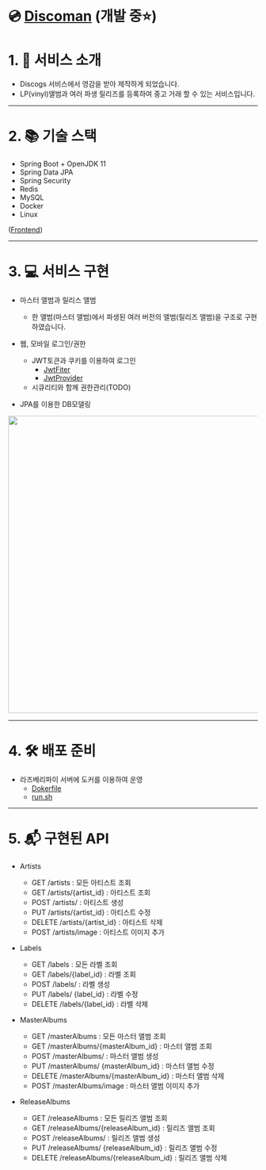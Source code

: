 # 💿 [Discoman](https://github.com/MarkKang05/Discoman_Backend) (개발 중⭐️)


# 1. 🏬 서비스 소개
* Discogs 서비스에서 영감을 받아 제작하게 되었습니다.
* LP(vinyl)앨범과 여러 파생 릴리즈를 등록하여 중고 거래 할 수 있는 서비스입니다.
---


# 2. 📚 기술 스택
* Spring Boot + OpenJDK 11
* Spring Data JPA
* Spring Security
* Redis
* MySQL
* Docker
* Linux

([Frontend](https://github.com/MarkKang05/Discoman_Frontend))


---


# 3. 💻 서비스 구현
* 마스터 앨범과 릴리스 앨범
    * 한 앨범(마스터 앨범)에서 파생된 여러 버전의 앨범(릴리즈 앨범)을 구조로 구현하였습니다.
 
* 웹, 모바일 로그인/권한
    * JWT토큰과 쿠키를 이용하여 로그인 
    	* [JwtFiter](https://github.com/MarkKang05/Discoman_Backend/blob/master/src/main/java/com/mywork/discoman/global/config/jwt/JwtAuthFilter.java)
    	* [JwtProvider](https://github.com/MarkKang05/Discoman_Backend/blob/master/src/main/java/com/mywork/discoman/global/config/jwt/JwtProvider.java)
    * 시큐리티와 함께 권한관리(TODO)

* JPA를 이용한 DB모델링

<img src="https://user-images.githubusercontent.com/47387289/155132624-651d9688-c44b-44c0-9d7f-617e6ecd1541.png" width="600"/>

---

# 4. 🛠 배포 준비

* 라즈베리파이 서버에 도커를 이용하여 운영
    * [Dokerfile](https://github.com/MarkKang05/Discoman_Backend/blob/master/Dockerfile)
    * [run.sh](https://github.com/MarkKang05/Discoman_Backend/blob/master/run.sh)

---


# 5. 📬 구현된 API

* Artists
	* GET /artists : 모든 아티스트 조회
	* GET /artists/{artist_id} : 아티스트 조회
	* POST /artists/ : 아티스트 생성
	* PUT /artists/{artist_id} : 아티스트 수정
	* DELETE /artists/{artist_id} : 아티스트 삭제
	* POST /artists/image : 아티스트 이미지 추가

* Labels
	* GET /labels : 모든 라벨 조회
	* GET /labels/{label_id} : 라벨 조회
	* POST /labels/ : 라벨 생성
	* PUT /labels/ {label_id} : 라벨 수정
	* DELETE /labels/{label_id} : 라벨 삭제

* MasterAlbums
	* GET /masterAlbums : 모든 마스터 앨범 조회
	* GET /masterAlbums/{masterAlbum_id} : 마스터 앨범 조회
	* POST /masterAlbums/ : 마스터 앨범 생성
	* PUT /masterAlbums/ {masterAlbum_id} : 마스터 앨범 수정
	* DELETE /masterAlbums/{masterAlbum_id} : 마스터 앨범 삭제
	* POST /masterAlbums/image : 마스터 앨범 이미지 추가
	
* ReleaseAlbums
	* GET /releaseAlbums : 모든 릴리즈 앨범 조회
	* GET /releaseAlbums/{releaseAlbum_id} : 릴리즈 앨범 조회
	* POST /releaseAlbums/ : 릴리즈 앨범 생성
	* PUT /releaseAlbums/ {releaseAlbum_id} : 릴리즈 앨범 수정
	* DELETE /releaseAlbums/{releaseAlbum_id} : 릴리즈 앨범 삭제
